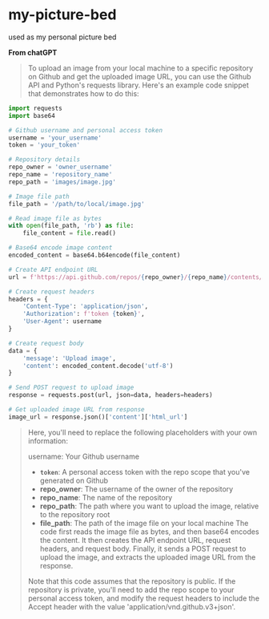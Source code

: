 # my-picture-bed
used as my personal picture bed

**From chatGPT**
> To upload an image from your local machine to a specific repository on Github and get the uploaded image URL, you can use the Github API and Python's requests library. Here's an example code snippet that demonstrates how to do this:
```python
import requests
import base64

# Github username and personal access token
username = 'your_username'
token = 'your_token'

# Repository details
repo_owner = 'owner_username'
repo_name = 'repository_name'
repo_path = 'images/image.jpg'

# Image file path
file_path = '/path/to/local/image.jpg'

# Read image file as bytes
with open(file_path, 'rb') as file:
    file_content = file.read()

# Base64 encode image content
encoded_content = base64.b64encode(file_content)

# Create API endpoint URL
url = f'https://api.github.com/repos/{repo_owner}/{repo_name}/contents/{repo_path}'

# Create request headers
headers = {
    'Content-Type': 'application/json',
    'Authorization': f'token {token}',
    'User-Agent': username
}

# Create request body
data = {
    'message': 'Upload image',
    'content': encoded_content.decode('utf-8')
}

# Send POST request to upload image
response = requests.post(url, json=data, headers=headers)

# Get uploaded image URL from response
image_url = response.json()['content']['html_url']
```
> Here, you'll need to replace the following placeholders with your own information:
> 
> username: Your Github username
> + **`token`**: A personal access token with the repo scope that you've generated on Github
> + **repo_owner**: The username of the owner of the repository
> + **repo_name**: The name of the repository
> + **repo_path**: The path where you want to upload the image, relative to the repository root
> + **file_path**: The path of the image file on your local machine
> The code first reads the image file as bytes, and then base64 encodes the content. It then creates the API endpoint URL, request headers, and request body. Finally, it sends a POST request to upload the image, and extracts the uploaded image URL from the response.
> 
> Note that this code assumes that the repository is public. If the repository is private, you'll need to add the repo scope to your personal access token, and modify the request headers to include the Accept header with the value 'application/vnd.github.v3+json'.
